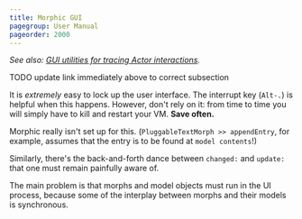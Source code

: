 ```yaml
---
title: Morphic GUI
pagegroup: User Manual
pageorder: 2000
---
```


*See also: [GUI utilities for tracing Actor interactions](tracing.html).*

TODO update link immediately above to correct subsection

It is *extremely* easy to lock up the user interface. The interrupt
key (`Alt-.`) is helpful when this happens. However, don't rely on it:
from time to time you will simply have to kill and restart your VM.
**Save often.**

Morphic really isn't set up for this. (`PluggableTextMorph >>
appendEntry`, for example, assumes that the entry is to be found at
`model contents`!)

Similarly, there's the back-and-forth dance between `changed:` and
`update:` that one must remain painfully aware of.

The main problem is that morphs and model objects must run in the UI
process, because some of the interplay between morphs and their models
is synchronous.
